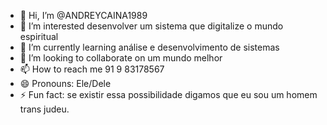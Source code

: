 - 👋 Hi, I’m @ANDREYCAINA1989
- 👀 I’m interested desenvolver um sistema que digitalize o mundo espiritual  
- 🌱 I’m currently learning análise e desenvolvimento de sistemas 
- 💞️ I’m looking to collaborate on um mundo melhor
- 📫 How to reach me 91 9 83178567 
- 😄 Pronouns: Ele/Dele
- ⚡ Fun fact: se existir essa possibilidade
  digamos que eu sou um homem trans judeu.

<!---
ANDREYCAINA1989/ANDREYCAINA1989 is a ✨ special ✨ repository because its `README.md` (this file) appears on your GitHub profile.
You can click the Preview link to take a look at your changes.
--->
